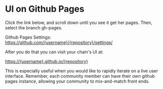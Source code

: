 # UI on Github Pages

<!-- what is the purpose of this content? deferring edit until I understand more. I do not see GitHub pages in my settings. If we keep, I need more context --> Click the link below, and scroll down until you see it get her pages. Then, select the branch gh-pages.

Github Pages Settings: <https://github.com/{username}/{repository}/settings/>

After you do that you can visit your chain's UI at:

<https://{username}.github.io/{repository}>

This is especially useful when you would like to rapidly iterate on a live user interface. Remember, each community member can have their own github pages instance, allowing your community to mix-and-match front ends.
